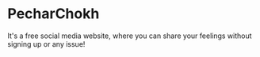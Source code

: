 # PecharChokh
It's a free social media website, where you can share your feelings without signing up or any issue!
